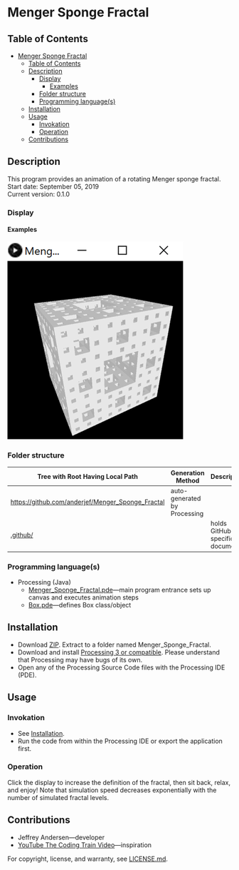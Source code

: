 # Menger Sponge Fractal

## Table of Contents

- [Menger Sponge Fractal](#menger-sponge-fractal)
  - [Table of Contents](#table-of-contents)
  - [Description](#description)
    - [Display](#display)
      - [Examples](#examples)
    - [Folder structure](#folder-structure)
    - [Programming language(s)](#programming-languages)
  - [Installation](#installation)
  - [Usage](#usage)
    - [Invokation](#invokation)
    - [Operation](#operation)
  - [Contributions](#contributions)

## Description

This program provides an animation of a rotating Menger sponge fractal.  
Start date: September 05, 2019  
Current version: 0.1.0  

### Display

#### Examples

![Example 1 Picture](Picture1.png)

### Folder structure

| Tree with Root Having Local Path | Generation Method | Description |
| -------------------------------- | ----------------- | ----------- |
| <https://github.com/anderjef/Menger_Sponge_Fractal> | auto-generated by Processing | <!-- --> |
| [.github/](.github/) | <!-- --> | holds GitHub-specific documents |

### Programming language(s)

- Processing (Java)
  - [Menger_Sponge_Fractal.pde](Menger_Sponge_Fractal.pde)&mdash;main program entrance sets up canvas and executes animation steps
  - [Box.pde](Box.pde)&mdash;defines Box class/object

## Installation

- Download [ZIP](https://github.com/anderjef/Menger_Sponge_Fractal/archive/main.zip). Extract to a folder named Menger_Sponge_Fractal.
- Download and install [Processing 3 or compatible](https://processing.org/). Please understand that Processing may have bugs of its own.
- Open any of the Processing Source Code files with the Processing IDE (PDE).

## Usage

### Invokation

- See [Installation](#installation).
- Run the code from within the Processing IDE or export the application first.

### Operation

Click the display to increase the definition of the fractal, then sit back, relax, and enjoy! Note that simulation speed decreases exponentially with the number of simulated fractal levels.

## Contributions

- Jeffrey Andersen&mdash;developer
- [YouTube The Coding Train Video](https://www.youtube.com/watch?v=LG8ZK-rRkXo)&mdash;inspiration

For copyright, license, and warranty, see [LICENSE.md](LICENSE.md).
